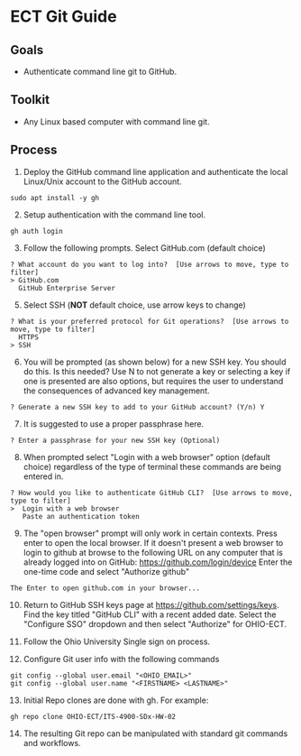# ECT Git Guide

## Goals 

- Authenticate command line git to GitHub.

## Toolkit 

- Any Linux based computer with command line git.

## Process

1. Deploy the GitHub command line application and authenticate the local Linux/Unix account to the GitHub account.
```
sudo apt install -y gh
```

2. Setup authentication with the command line tool.

```
gh auth login
```

3. Follow the following prompts. Select GitHub.com (default choice)

```
? What account do you want to log into?  [Use arrows to move, type to filter]
> GitHub.com
  GitHub Enterprise Server
```

5. Select SSH (**NOT** default choice, use arrow keys to change)

```
? What is your preferred protocol for Git operations?  [Use arrows to move, type to filter]
  HTTPS
> SSH
```

6. You will be prompted (as shown below) for a new SSH key. You should do this. Is this needed?  Use N to not generate a key or selecting a key if one is presented are also options, but requires the user to understand the consequences of advanced key management.

```
? Generate a new SSH key to add to your GitHub account? (Y/n) Y
```

7. It is suggested to use a proper passphrase here.

```
? Enter a passphrase for your new SSH key (Optional)
```

8. When prompted select "Login with a web browser" option (default choice) regardless of the type of terminal these commands are being entered in.

```
? How would you like to authenticate GitHub CLI?  [Use arrows to move, type to filter]
>  Login with a web browser
   Paste an authentication token
```

9. The "open browser" prompt will only work in certain contexts. Press enter to open the local browser.  If it doesn't present a web browser to login to github at browse to the following URL on any computer that is already logged into on GitHub: https://github.com/login/device  Enter the one-time code and select "Authorize github"

```
The Enter to open github.com in your browser...  
```

10. Return to GitHub SSH keys page at https://github.com/settings/keys.  Find the key titled "GitHub CLI" with a recent added date.  Select the "Configure SSO" dropdown and then select "Authorize" for OHIO-ECT.

11. Follow the Ohio University Single sign on process.

12. Configure Git user info with the following commands
```
git config --global user.email "<OHIO_EMAIL>"
git config --global user.name "<FIRSTNAME> <LASTNAME>"
```

13. Initial Repo clones are done with gh.  For example:
```
gh repo clone OHIO-ECT/ITS-4900-SDx-HW-02
```

14. The resulting Git repo can be manipulated with standard git commands and workflows.
